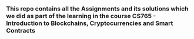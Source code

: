 ### This repo contains all the Assignments and its solutions which we did as part of the learning in the course CS765 - Introduction to Blockchains, Cryptocurrencies and Smart Contracts
